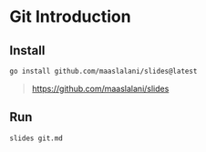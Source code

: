 # Git Introduction

## Install

```bash
go install github.com/maaslalani/slides@latest
```

> https://github.com/maaslalani/slides

## Run

```
slides git.md
```

